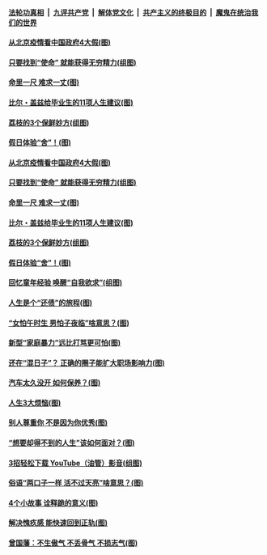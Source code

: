 

####  [法轮功真相](../../../../basic/blob/master/README.md?t=06221731) &nbsp;|&nbsp; [九评共产党](../../../../9ping.md/blob/master/README.md?t=06221731) &nbsp;|&nbsp; [解体党文化](../../../../jtdwh.md/blob/master/README.md?t=06221731)  &nbsp;|&nbsp; [共产主义的终极目的](../../../../gczydzjmd.md/blob/master/README.md?t=06221731) &nbsp;|&nbsp; [魔鬼在统治我们的世界](../../../../mgztzwmdsj.md/blob/master/README.md?t=06221731) 

#### [从北京疫情看中国政府4大假(图)](../pages/p8/937196.md?t=06221731) 

#### [只要找到“使命” 就能获得无穷精力(组图)](../pages/p8/937159.md?t=06221731) 

#### [命里一尺 难求一丈(图)](../pages/p8/936782.md?t=06221731) 

#### [比尔・盖兹给毕业生的11项人生建议(图)](../pages/p8/936231.md?t=06221731) 

#### [荔枝的3个保鲜妙方(组图)](../pages/p8/936950.md?t=06221731) 

#### [假日体验“舍”！(图)](../pages/p8/937183.md?t=06221731) 

#### [从北京疫情看中国政府4大假(图)](../pages/p8/937196.md?t=06221731) 

#### [只要找到“使命” 就能获得无穷精力(组图)](../pages/p8/937159.md?t=06221731) 

#### [命里一尺 难求一丈(图)](../pages/p8/936782.md?t=06221731) 

#### [比尔・盖兹给毕业生的11项人生建议(图)](../pages/p8/936231.md?t=06221731) 

#### [荔枝的3个保鲜妙方(组图)](../pages/p8/936950.md?t=06221731) 

#### [假日体验“舍”！(图)](../pages/p8/937183.md?t=06221731) 

#### [回忆童年经验 唤醒“自我欲求”(组图)](../pages/p8/937082.md?t=06221731) 

#### [人生是个“还债”的旅程(图)](../pages/p8/936768.md?t=06221731) 

#### [“女怕午时生 男怕子夜临”啥意思？(图)](../pages/p8/937081.md?t=06221731) 

#### [新型“家庭暴力”远比打骂更可怕(图)](../pages/p8/936230.md?t=06221731) 

#### [还在“混日子”？ 正确的圈子能扩大职场影响力(图)](../pages/p8/937049.md?t=06221731) 

#### [汽车太久没开 如何保养？(图)](../pages/p8/937035.md?t=06221731) 

#### [人生3大烦恼(图)](../pages/p8/936959.md?t=06221731) 

#### [别人尊重你 不是因为你优秀(图)](../pages/p8/936253.md?t=06221731) 

#### [“想要却得不到的人生”该如何面对？(图)](../pages/p8/936933.md?t=06221731) 

#### [3招轻松下载 YouTube（油管）影音(组图)](../pages/p8/936922.md?t=06221731) 

#### [俗语“两口子一样 活不过天亮”啥意思？(图)](../pages/p8/936917.md?t=06221731) 

#### [4个小故事 诠释跪的意义(图)](../pages/p8/936353.md?t=06221731) 

#### [解决愧疚感 能快速回到正轨(图)](../pages/p8/936834.md?t=06221731) 

#### [曾国藩：不生傲气 不丢骨气 不损志气(图)](../pages/p8/936248.md?t=06221731) 

